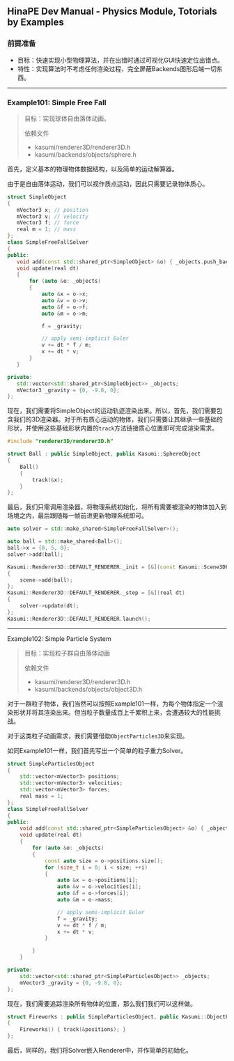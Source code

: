 ## HinaPE Dev Manual - Physics Module, Totorials by Examples

### 前提准备

- 目标：快速实现小型物理算法，并在出错时通过可视化GUI快速定位出错点。
- 特性：实现算法时不考虑任何渲染过程，完全屏蔽Backends图形后端一切东西。

---

### Example101: Simple Free Fall

>  目标：实现球体自由落体动画。
>
> 依赖文件
>
> - kasumi/renderer3D/renderer3D.h
> - kasumi/backends/objects/sphere.h

首先，定义基本的物理物体数据结构，以及简单的运动解算器。

由于是自由落体运动，我们可以视作质点运动，因此只需要记录物体质心。

 ```c++
struct SimpleObject
{
	mVector3 x; // position
	mVector3 v; // velocity
	mVector3 f; // force
	real m = 1; // mass
};
class SimpleFreeFallSolver
{
public:
	void add(const std::shared_ptr<SimpleObject> &o) { _objects.push_back(o); }
	void update(real dt)
	{
		for (auto &o: _objects)
		{
			auto &x = o->x;
			auto &v = o->v;
			auto &f = o->f;
			auto &m = o->m;

			f = _gravity;

			// apply semi-implicit Euler
			v += dt * f / m;
			x += dt * v;
		}
	}

private:
	std::vector<std::shared_ptr<SimpleObject>> _objects;
	mVector3 _gravity = {0, -9.8, 0};
};
 ```

现在，我们需要将SimpleObject的运动轨迹渲染出来。所以，首先，我们需要包含我们的3D渲染器。对于所有质心运动的物体，我们只需要让其继承一些基础的形状，并使用这些基础形状内置的`track`方法链接质心位置即可完成渲染需求。

```c++
#include "renderer3D/renderer3D.h"

struct Ball : public SimpleObject, public Kasumi::SphereObject
{
    Ball()
    {
        track(&x);
    }
};
```

最后，我们只需调用渲染器，将物理系统初始化，将所有需要被渲染的物体加入到场境之内，最后跟随每一帧前进更新物理系统即可。

```c++
auto solver = std::make_shared<SimpleFreeFallSolver>();

auto ball = std::make_shared<Ball>();
ball->x = {0, 5, 0};
solver->add(ball);

Kasumi::Renderer3D::DEFAULT_RENDERER._init = [&](const Kasumi::Scene3DPtr &scene)
{ 
    scene->add(ball); 
};
Kasumi::Renderer3D::DEFAULT_RENDERER._step = [&](real dt)
{ 
    solver->update(dt);
};
Kasumi::Renderer3D::DEFAULT_RENDERER.launch();
```

---

Example102: Simple Particle System

> 目标：实现粒子群自由落体动画
>
>  依赖文件
>
> - kasumi/renderer3D/renderer3D.h
> - kasumi/backends/objects/object3D.h

对于一群粒子物体，我们当然可以按照Example101一样，为每个物体指定一个渲染形状并将其渲染出来。但当粒子数量成百上千累积上来，会遭遇较大的性能挑战。

对于这类粒子动画需求，我们需要借助`ObjectParticles3D`来实现。

如同Example101一样，我们首先写出一个简单的粒子重力Solver。

```c++
struct SimpleParticlesObject
{
	std::vector<mVector3> positions;
	std::vector<mVector3> velocities;
	std::vector<mVector3> forces;
	real mass = 1;
};
class SimpleFreeFallSolver
{
public:
	void add(const std::shared_ptr<SimpleParticlesObject> &o) { _objects.push_back(o); }
	void update(real dt)
	{
		for (auto &o: _objects)
		{
			const auto size = o->positions.size();
			for (size_t i = 0; i < size; ++i)
			{
				auto &x = o->positions[i];
				auto &v = o->velocities[i];
				auto &f = o->forces[i];
				auto &m = o->mass;

				// apply semi-implicit Euler
				f = _gravity;
				v += dt * f / m;
				x += dt * v;
			}

		}
	}

private:
	std::vector<std::shared_ptr<SimpleParticlesObject>> _objects;
	mVector3 _gravity = {0, -9.8, 0};
};
```

现在，我们需要追踪渲染所有物体的位置，那么我们我们可以这样做。

```c++
struct Fireworks : public SimpleParticlesObject, public Kasumi::ObjectParticles3D
{
	Fireworks() { track(&positions); }
};
```

最后，同样的，我们将Solver嵌入Renderer中，并作简单的初始化。

```c++

```

